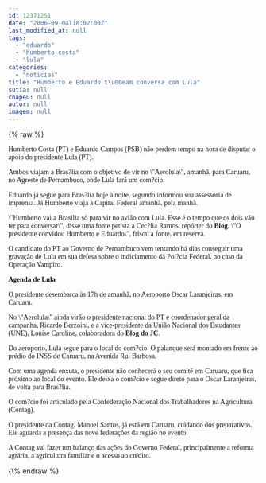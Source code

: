 ```yaml
---
id: 12371251
date: "2006-09-04T18:02:00Z"
last_modified_at: null
tags:
  - "eduardo"
  - "humberto-costa"
  - "lula"
categories:
  - "noticias"
title: "Humberto e Eduardo t\u00eam conversa com Lula"
sutia: null
chapeu: null
autor: null
imagem: null
---
```

{\% raw %}
<p><P><FONT face=Verdana>Humberto Costa (PT) e Eduardo Campos (PSB) não perdem tempo na hora de disputar o apoio do presidente Lula (PT). </FONT></P></p>
<p><P><FONT face=Verdana>Ambos viajam a Bras?lia com o objetivo de vir no \"Aerolula\", amanhã, para Caruaru, no Agreste de Pernambuco, onde Lula fará um com?cio.</FONT></P></p>
<p><P><FONT face=Verdana>Eduardo já segue para Bras?lia hoje à noite, segundo informou sua assessoria de imprensa. Já Humberto viaja à Capital Federal amanhã, pela manhã.</FONT></P></p>
<p><P><FONT face=Verdana>\"Humberto vai a Brasilia só para vir no avião com Lula. Esse é o tempo que os dois vão ter para conversar\", disse uma fonte petista a Cec?lia Ramos, repórter do <B>Blog</B>. \"O presidente convidou Humberto e Eduardo\", frisou a fonte, em reserva.</FONT></P></p>
<p><P><FONT face=Verdana>O candidato do PT ao Governo de Pernambuco vem tentando há dias conseguir uma gravação de Lula em sua defesa&nbsp;sobre o indiciamento da Pol?cia Federal, no caso da Operação Vampiro.</FONT></P><B></p>
<p><P><FONT face=Verdana>Agenda de Lula</FONT></P></B></p>
<p><P><FONT face=Verdana>O presidente desembarca às 17h de amanhã, no Aeroporto Oscar Laranjeiras, em Caruaru. </FONT></P></p>
<p><P><FONT face=Verdana>No \"Aerolula\" ainda virão o presidente nacional do PT e coordenador geral da campanha, Ricardo Berzoini, e a vice-presidente da União Nacional dos Estudantes (UNE), Louise Caroline, colaboradora do <B>Blog do JC</B>. </FONT></P></p>
<p><P><FONT face=Verdana>Do aeroporto, Lula segue para o local do com?cio. O palanque será montado em frente ao prédio do INSS de Caruaru, na Avenida Rui Barbosa. </FONT></P></p>
<p><P><FONT face=Verdana>Com uma agenda enxuta, o presidente não conhecerá o seu comitê em Caruaru, que fica próximo ao local do evento. Ele deixa o com?cio e segue direto para o Oscar Laranjeiras, de volta para Bras?lia. </FONT></P></p>
<p><P><FONT face=Verdana>O com?cio foi articulado pela Confederação Nacional dos Trabalhadores na Agricultura (Contag).</FONT></P></p>
<p><P><FONT face=Verdana>O presidente da Contag, Manoel Santos, já está em Caruaru, cuidando dos preparativos. Ele aguarda a presença das nove federações da região no evento.</FONT></P></p>
<p><P><FONT face=Verdana>A Contag vai fazer um balanço das ações do Governo Federal, principalmente a reforma agrária, a agricultura familiar e o acesso ao crédito. </FONT></P> </p>
{\% endraw %}
